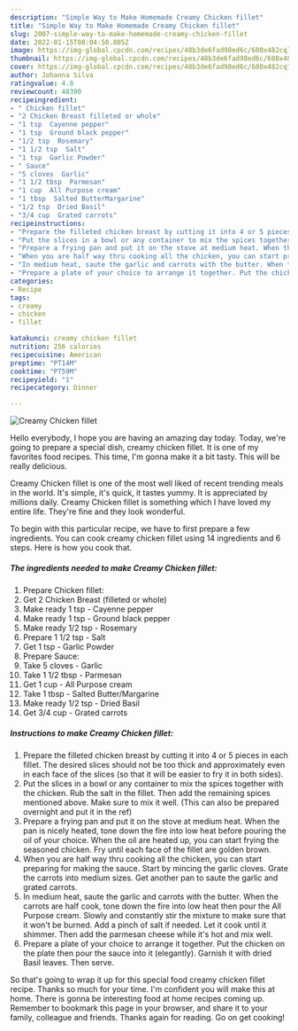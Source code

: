 ```yaml
---
description: "Simple Way to Make Homemade Creamy Chicken fillet"
title: "Simple Way to Make Homemade Creamy Chicken fillet"
slug: 2007-simple-way-to-make-homemade-creamy-chicken-fillet
date: 2022-01-15T08:04:50.805Z
image: https://img-global.cpcdn.com/recipes/48b3de6fad98ed6c/680x482cq70/creamy-chicken-fillet-recipe-main-photo.jpg
thumbnail: https://img-global.cpcdn.com/recipes/48b3de6fad98ed6c/680x482cq70/creamy-chicken-fillet-recipe-main-photo.jpg
cover: https://img-global.cpcdn.com/recipes/48b3de6fad98ed6c/680x482cq70/creamy-chicken-fillet-recipe-main-photo.jpg
author: Johanna Silva
ratingvalue: 4.8
reviewcount: 48390
recipeingredient:
- " Chicken fillet"
- "2 Chicken Breast filleted or whole"
- "1 tsp  Cayenne pepper"
- "1 tsp  Ground black pepper"
- "1/2 tsp  Rosemary"
- "1 1/2 tsp  Salt"
- "1 tsp  Garlic Powder"
- " Sauce"
- "5 cloves  Garlic"
- "1 1/2 tbsp  Parmesan"
- "1 cup  All Purpose cream"
- "1 tbsp  Salted ButterMargarine"
- "1/2 tsp  Dried Basil"
- "3/4 cup  Grated carrots"
recipeinstructions:
- "Prepare the filleted chicken breast by cutting it into 4 or 5 pieces in each fillet. The desired slices should not be too thick and approximately even in each face of the slices (so that it will be easier to fry it in both sides)."
- "Put the slices in a bowl or any container to mix the spices together with the chicken. Rub the salt in the fillet. Then add the remaining spices mentioned above. Make sure to mix it well. (This can also be prepared overnight and put it in the ref)"
- "Prepare a frying pan and put it on the stove at medium heat. When the pan is nicely heated, tone down the fire into low heat before pouring the oil of your choice. When the oil are heated up, you can start frying the seasoned chicken. Fry until each face of the fillet are golden brown."
- "When you are half way thru cooking all the chicken, you can start preparing for making the sauce. Start by mincing the garlic cloves. Grate the carrots into medium sizes. Get another pan to saute the garlic and grated carrots."
- "In medium heat, saute the garlic and carrots with the butter. When the carrots are half cook, tone down the fire into low heat then pour the All Purpose cream. Slowly and constantly stir the mixture to make sure that it won&#39;t be burned. Add a pinch of salt if needed. Let it cook until it shimmer. Then add the parmesan cheese while it&#39;s hot and mix well."
- "Prepare a plate of your choice to arrange it together. Put the chicken on the plate then pour the sauce into it (elegantly). Garnish it with dried Basil leaves. Then serve."
categories:
- Recipe
tags:
- creamy
- chicken
- fillet

katakunci: creamy chicken fillet 
nutrition: 256 calories
recipecuisine: American
preptime: "PT14M"
cooktime: "PT59M"
recipeyield: "1"
recipecategory: Dinner

---
```



![Creamy Chicken fillet](https://img-global.cpcdn.com/recipes/48b3de6fad98ed6c/680x482cq70/creamy-chicken-fillet-recipe-main-photo.jpg)

Hello everybody, I hope you are having an amazing day today. Today, we're going to prepare a special dish, creamy chicken fillet. It is one of my favorites food recipes. This time, I'm gonna make it a bit tasty. This will be really delicious.

Creamy Chicken fillet is one of the most well liked of recent trending meals in the world. It's simple, it's quick, it tastes yummy. It is appreciated by millions daily. Creamy Chicken fillet is something which I have loved my entire life. They're fine and they look wonderful.




To begin with this particular recipe, we have to first prepare a few ingredients. You can cook creamy chicken fillet using 14 ingredients and 6 steps. Here is how you cook that.

<!--inarticleads1-->

##### The ingredients needed to make Creamy Chicken fillet:

1. Prepare  Chicken fillet:
1. Get 2 Chicken Breast (filleted or whole)
1. Make ready 1 tsp - Cayenne pepper
1. Make ready 1 tsp - Ground black pepper
1. Make ready 1/2 tsp - Rosemary
1. Prepare 1 1/2 tsp - Salt
1. Get 1 tsp - Garlic Powder
1. Prepare  Sauce:
1. Take 5 cloves - Garlic
1. Take 1 1/2 tbsp - Parmesan
1. Get 1 cup - All Purpose cream
1. Take 1 tbsp - Salted Butter/Margarine
1. Make ready 1/2 tsp - Dried Basil
1. Get 3/4 cup - Grated carrots




<!--inarticleads2-->

##### Instructions to make Creamy Chicken fillet:

1. Prepare the filleted chicken breast by cutting it into 4 or 5 pieces in each fillet. The desired slices should not be too thick and approximately even in each face of the slices (so that it will be easier to fry it in both sides).
1. Put the slices in a bowl or any container to mix the spices together with the chicken. Rub the salt in the fillet. Then add the remaining spices mentioned above. Make sure to mix it well. (This can also be prepared overnight and put it in the ref)
1. Prepare a frying pan and put it on the stove at medium heat. When the pan is nicely heated, tone down the fire into low heat before pouring the oil of your choice. When the oil are heated up, you can start frying the seasoned chicken. Fry until each face of the fillet are golden brown.
1. When you are half way thru cooking all the chicken, you can start preparing for making the sauce. Start by mincing the garlic cloves. Grate the carrots into medium sizes. Get another pan to saute the garlic and grated carrots.
1. In medium heat, saute the garlic and carrots with the butter. When the carrots are half cook, tone down the fire into low heat then pour the All Purpose cream. Slowly and constantly stir the mixture to make sure that it won&#39;t be burned. Add a pinch of salt if needed. Let it cook until it shimmer. Then add the parmesan cheese while it&#39;s hot and mix well.
1. Prepare a plate of your choice to arrange it together. Put the chicken on the plate then pour the sauce into it (elegantly). Garnish it with dried Basil leaves. Then serve.




So that's going to wrap it up for this special food creamy chicken fillet recipe. Thanks so much for your time. I'm confident you will make this at home. There is gonna be interesting food at home recipes coming up. Remember to bookmark this page in your browser, and share it to your family, colleague and friends. Thanks again for reading. Go on get cooking!
